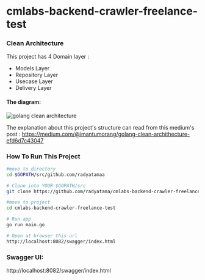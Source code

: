 # cmlabs-backend-crawler-freelance-test


### Clean Architecture
This project has  4 Domain layer :

 * Models Layer
 * Repository Layer
 * Usecase Layer  
 * Delivery Layer

#### The diagram:

![golang clean architecture](https://github.com/bxcodec/go-clean-arch/raw/master/clean-arch.png)

The explanation about this project's structure  can read from this medium's post : https://medium.com/@imantumorang/golang-clean-archithecture-efd6d7c43047

### How To Run This Project

```bash
#move to directory
cd $GOPATH/src/github.com/radyatamaa

# Clone into YOUR $GOPATH/src
git clone https://github.com/radyatama/cmlabs-backend-crawler-freelance-test.git

#move to project
cd cmlabs-backend-crawler-freelance-test

# Run app 
go run main.go

# Open at browser this url
http://localhost:8082/swagger/index.html
```


### Swagger UI:

http://localhost:8082/swagger/index.html